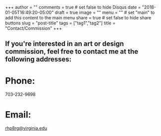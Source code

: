 +++
author = ""
comments = true	# set false to hide Disqus
date = "2018-01-05T16:49:20-05:00"
draft = true
image = ""
menu = ""		# set "main" to add this content to the main menu
share = true	# set false to hide share buttons
slug = "post-title"
tags = ["tag1","tag2"]
title = "Contact/Commission"
+++

## If you're interested in an art or design commission, feel free to contact me at the following addresses:

# Phone:
703-232-9698

# Email:
rhp8rg@virginia.edu



